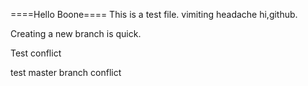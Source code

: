 ====Hello Boone====
This is a test file.
vimiting
headache
hi,github.

Creating a new branch is quick.

Test conflict

test master branch conflict
